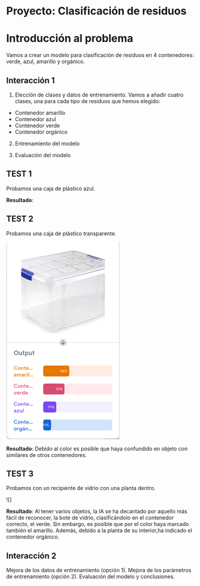# Proyecto: Clasificación de residuos

# Introducción al problema

Vamos a crear un modelo para clasificación de residuos en 4 contenedores: verde, azul, amarillo y orgánico.

## Interacción 1

1. Elección de clases y datos de entrenamiento.
Vamos a añadir cuatro clases, una para cada tipo de residuos que hemos elegido:

* Contenedor amarillo
* Contenedor azul
* Contenedor verde
* Contenedor orgánico

2. Entrenamiento del modelo

3. Evaluación del modelo

## TEST 1

Probamos una caja de plástico azul.


__Resultado__:

## TEST 2
Probamos una caja de plástico transparente.

![](https://github.com/puiig/IA-docs/blob/main/Segundo%20intento%20IA.png)

__Resultado__: Debido al color es posible que haya confundido en objeto con similares de otros contenedores.

## TEST 3
Probamos con un recipiente de vidrio con una planta dentro.

![]

__Resultado__: Al tener varios objetos, la IA se ha decantado por aquello más fácil de reconocer, la bote de vidrio, clasificándolo en el contenedor correcto, el verde. Sin embargo, es posible que por el color haya marcado también el amarillo. Además, debido a la planta de su interior,ha indicado el contenedor orgánico.

## Interacción 2 

Mejora de los datos de entrenamiento (opción 1).
Mejora de los parámetros de entrenamiento (opción 2).
Evaluación del modelo y conclusiones.
